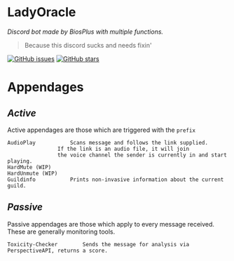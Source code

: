 # LadyOracle
*Discord bot made by BiosPlus with multiple functions.*

> Because this discord sucks and needs fixin'

[![GitHub issues](https://img.shields.io/github/issues/BiosPlus/LadyOracle?style=for-the-badge)](https://github.com/BiosPlus/LadyOracle/issues)
[![GitHub stars](https://img.shields.io/github/stars/BiosPlus/LadyOracle?style=for-the-badge)](https://github.com/BiosPlus/LadyOracle/stargazers)

# Appendages

## *Active*
Active appendages are those which are triggered with the `prefix`
	

    AudioPlay			Scans message and follows the link supplied. 
					If the link is an audio file, it will join 
					the voice channel the sender is currently in and start playing.
	HardMute (WIP)
	HardUnmute (WIP)
	Guildinfo			Prints non-invasive information about the current guild.


## *Passive*
Passive appendages are those which apply to every message received. These are generally monitoring tools.

    Toxicity-Checker		Sends the message for analysis via PerspectiveAPI, returns a score.
